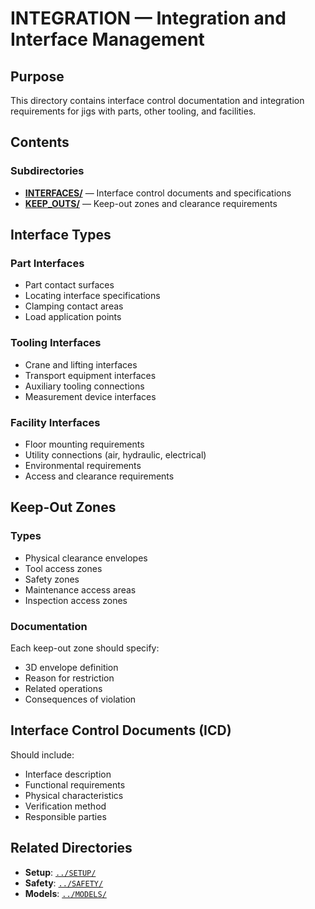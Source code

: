 # INTEGRATION — Integration and Interface Management

## Purpose

This directory contains interface control documentation and integration requirements for jigs with parts, other tooling, and facilities.

## Contents

### Subdirectories

- **[INTERFACES/](./INTERFACES/)** — Interface control documents and specifications
- **[KEEP_OUTS/](./KEEP_OUTS/)** — Keep-out zones and clearance requirements

## Interface Types

### Part Interfaces
- Part contact surfaces
- Locating interface specifications
- Clamping contact areas
- Load application points

### Tooling Interfaces
- Crane and lifting interfaces
- Transport equipment interfaces
- Auxiliary tooling connections
- Measurement device interfaces

### Facility Interfaces
- Floor mounting requirements
- Utility connections (air, hydraulic, electrical)
- Environmental requirements
- Access and clearance requirements

## Keep-Out Zones

### Types
- Physical clearance envelopes
- Tool access zones
- Safety zones
- Maintenance access areas
- Inspection access zones

### Documentation
Each keep-out zone should specify:
- 3D envelope definition
- Reason for restriction
- Related operations
- Consequences of violation

## Interface Control Documents (ICD)

Should include:
- Interface description
- Functional requirements
- Physical characteristics
- Verification method
- Responsible parties

## Related Directories

- **Setup**: [`../SETUP/`](../SETUP/)
- **Safety**: [`../SAFETY/`](../SAFETY/)
- **Models**: [`../MODELS/`](../MODELS/)
